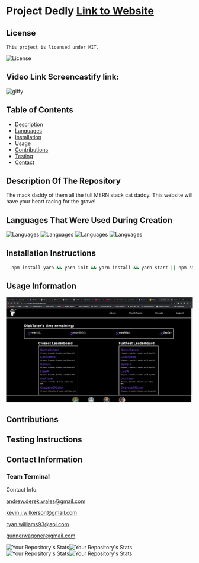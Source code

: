 # Project Dedly  [Link to Website](https://project-ded.herokuapp.com/)
  ## License
    This project is licensed under MIT.
  ![License](https://img.shields.io/badge/License-MIT-blue.svg)

  ## Video Link Screencastify link: 
  <img src="assets/dead.gif" alt="giffy">

  ## Table of Contents
  - [Description](#description-of-the-repository)
  - [Languages](#languages-that-were-used-during-creation)
  - [Installation](#installation-instructions)
  - [Usage](#usage-information)
  - [Contributions](#contributions)
  - [Testing](#testing-instructions)
  - [Contact](#contact-information)

  ## Description Of The Repository
  The mack daddy of them all the full MERN stack cat daddy. This website will have your heart racing for the grave!
  ## Languages That Were Used During Creation
  ![Languages](https://img.shields.io/badge/Randomizer-Master-red)
  ![Languages](https://img.shields.io/badge/JavaScript-Master-blue)
  ![Languages](https://img.shields.io/badge/React-Gangster-orange)
  ![Languages](https://img.shields.io/badge/Backend-Bandit-green)
  ## Installation Instructions
  ```Bash
    npm install yarn && yarn init && yarn install && yarn start || npm start
  ```
  ## Usage Information
  
 <img src="assets/Screen Shot 2022-04-20 at 22.32.01.png" alt="">

  ## Contributions

  ## Testing Instructions
  
  ## Contact Information
  ### Team Terminal   
  Contact Info: 
  
  andrew.derek.wales@gmail.com
  
  kevin.j.wilkerson@gmail.com
  
  ryan.williams93@aol.com
  
  gunnerwagoner@gmail.com
  
  
  
  ![Your Repository's Stats](https://github-readme-stats.vercel.app/api?username=diirtydog&show_icons=true)![Your Repository's Stats](https://github-readme-stats.vercel.app/api?username=GunnySensei&show_icons=true)
  ![Your Repository's Stats](https://github-readme-stats.vercel.app/api?username=Sly-Ry&show_icons=true)![Your Repository's Stats](https://github-readme-stats.vercel.app/api?username=KevinJWilkerson&show_icons=true)


